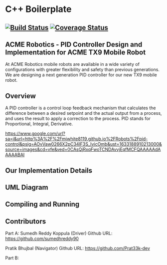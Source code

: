 # C++ Boilerplate
[![Build Status](https://app.travis-ci.com/sumedhreddy90/cpp-boilerplate.svg?branch=Group8-PairA)](https://app.travis-ci.com/sumedhreddy90/cpp-boilerplate.svg?branch=Group8-PairA)
[![Coverage Status](https://coveralls.io/repos/github/sumedhreddy90/cpp-boilerplate/badge.svg?branch=Group8-PairA)](https://coveralls.io/github/sumedhreddy90/cpp-boilerplate?branch=Group8-PairA)
---
## ACME Robotics - PID Controller Design and Implementation for ACME TX9 Mobile Robot

At ACME Robotics mobile robots are available in a wide variety of configurations with greater flexibility and safety than previous generations. We are designing a next generation PID controller for our new TX9 mobile robot.

## Overview
A PID controller is a control loop feedback mechanism that calculates the difference between a desired setpoint and the actual output from a process, and uses the result to apply a correction to the process. PID stands for Proportional, Integral, Derivative.

https://www.google.com/url?sa=i&url=http%3A%2F%2Fmjwhite8119.github.io%2FRobots%2Fpid-control&psig=AOvVaw0266X2pC34lF3S_IvicOmb&ust=1633188910213000&source=images&cd=vfe&ved=0CAsQjRxqFwoTCNDAvvjEqfMCFQAAAAAdAAAAABAI

## Our Implementation Details

## UML Diagram


## Compiling and Running


## Contributors
Part A:
Sumedh Reddy Koppula (Driver) 
Github URL: https://github.com/sumedhreddy90

Pratik Bhujbal (Navigator)
Github URL: https://github.com/Prat33k-dev

Part B:
